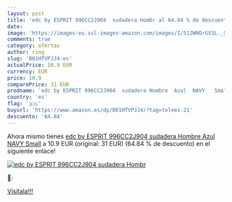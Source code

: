 ```yaml
---
layout: post
title: 'edc by ESPRIT 996CC2J904  sudadera Hombr al 64.84 % de descuento'
date: 
image: 'https://images-eu.ssl-images-amazon.com/images/I/512WNOrGV3L._SL200_.jpg'
comments: true
category: ofertas
author: ring
slug: 'B01HTVPJJ4-es'
actualPrice: 10.9 EUR
currency: EUR
price: 10.9
comparePrice: 31 EUR
prodname: 'edc by ESPRIT 996CC2J904  sudadera Hombre  Azul  NAVY   Small'
country: 'es'
flag: '🇪🇸'
buyurl: 'https://www.amazon.es/dp/B01HTVPJJ4/?tag=tolees-21'
descuento: '64.84'
---
```


Ahora mismo tienes [edc by ESPRIT 996CC2J904  sudadera Hombre  Azul  NAVY   Small](https://www.amazon.es/dp/B01HTVPJJ4/?tag=tolees-21) a 10.9 EUR (original: 31 EUR) (64.84 %  de descuento) en el siguiente enlace!

[![edc by ESPRIT 996CC2J904  sudadera Hombr](https://images-eu.ssl-images-amazon.com/images/I/512WNOrGV3L._SL200_.jpg)](https://www.amazon.es/dp/B01HTVPJJ4/?tag=tolees-21)

🔎:


[Visítala!!!](https://www.amazon.es/dp/B01HTVPJJ4/?tag=tolees-21)
